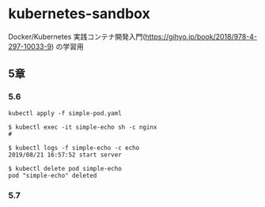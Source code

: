 # kubernetes-sandbox
Docker/Kubernetes 実践コンテナ開発入門(https://gihyo.jp/book/2018/978-4-297-10033-9) の学習用

## 5章
### 5.6
```
kubectl apply -f simple-pod.yaml

$ kubectl exec -it simple-echo sh -c nginx
# 

$ kubectl logs -f simple-echo -c echo
2019/08/21 16:57:52 start server

$ kubectl delete pod simple-echo
pod "simple-echo" deleted
```

### 5.7

